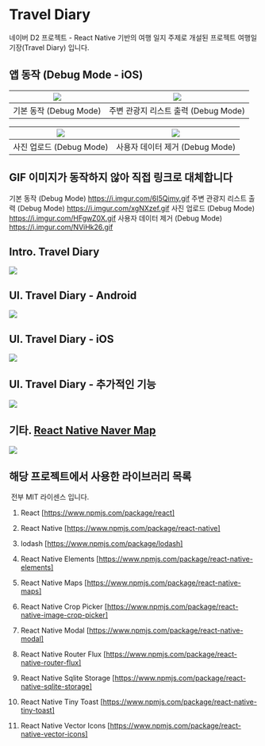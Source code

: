 # Travel Diary
네이버 D2 프로젝트 - React Native 기반의 여행 일지 주제로 개설된 프로젝트 여행일기장(Travel Diary) 입니다.



## 앱 동작 (Debug Mode - iOS)

| ![](https://i.imgur.com/6I5Qimy.gif) | ![](https://i.imgur.com/xgNXzef.gif) |
| ------------------------------------ | ------------------------------------ |
| 기본 동작 (Debug Mode)               | 주변 관광지 리스트 출력 (Debug Mode) |

| ![](https://i.imgur.com/HFgwZ0X.gif) | ![](https://i.imgur.com/NViHk26.gif) |
| ------------------------------------ | ------------------------------------ |
| 사진 업로드 (Debug Mode)             | 사용자 데이터 제거 (Debug Mode)      |

## GIF 이미지가 동작하지 않아 직접 링크로 대체합니다
기본 동작 (Debug Mode) https://i.imgur.com/6I5Qimy.gif
주변 관광지 리스트 출력 (Debug Mode) https://i.imgur.com/xgNXzef.gif
사진 업로드 (Debug Mode) https://i.imgur.com/HFgwZ0X.gif
사용자 데이터 제거 (Debug Mode) https://i.imgur.com/NViHk26.gif



## Intro. Travel Diary

![](https://i.imgur.com/Di6Hneu.png)



## UI. Travel Diary - Android

![](https://i.imgur.com/UhKTKnf.png)



## UI. Travel Diary - iOS

![](https://i.imgur.com/a70CW8E.png)



## UI. Travel Diary - 추가적인 기능

![](https://i.imgur.com/qhl3hOr.png)



## 기타. [React Native Naver Map](https://www.npmjs.com/package/react-native-naver-map)

![](https://i.imgur.com/30xcnUp.png)



## 해당 프로젝트에서 사용한 라이브러리 목록

​	전부 MIT 라이센스 입니다.

1. React [https://www.npmjs.com/package/react]

2. React Native [https://www.npmjs.com/package/react-native]

3. lodash [https://www.npmjs.com/package/lodash]

4. React Native Elements [https://www.npmjs.com/package/react-native-elements]

5. React Native Maps [https://www.npmjs.com/package/react-native-maps]

6. React Native Crop Picker [https://www.npmjs.com/package/react-native-image-crop-picker]

7. React Native Modal [https://www.npmjs.com/package/react-native-modal]

8. React Native Router Flux [https://www.npmjs.com/package/react-native-router-flux]

9. React Native Sqlite Storage [https://www.npmjs.com/package/react-native-sqlite-storage]

10. React Native Tiny Toast [https://www.npmjs.com/package/react-native-tiny-toast]

11. React Native Vector Icons [https://www.npmjs.com/package/react-native-vector-icons]
